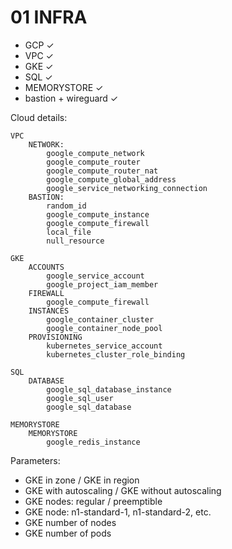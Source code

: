 01 INFRA
========

* GCP ✓
* VPC ✓
* GKE ✓
* SQL ✓
* MEMORYSTORE ✓
* bastion + wireguard ✓

Cloud details:

```
VPC
    NETWORK:
        google_compute_network
        google_compute_router
        google_compute_router_nat
        google_compute_global_address
        google_service_networking_connection
    BASTION:
        random_id
        google_compute_instance
        google_compute_firewall
        local_file
        null_resource

GKE
    ACCOUNTS
        google_service_account
        google_project_iam_member
    FIREWALL
        google_compute_firewall
    INSTANCES
        google_container_cluster
        google_container_node_pool
    PROVISIONING
        kubernetes_service_account
        kubernetes_cluster_role_binding

SQL
    DATABASE
        google_sql_database_instance
        google_sql_user
        google_sql_database

MEMORYSTORE
    MEMORYSTORE
        google_redis_instance
```

Parameters:

* GKE in zone / GKE in region
* GKE with autoscaling / GKE without autoscaling
* GKE nodes: regular / preemptible
* GKE node: n1-standard-1, n1-standard-2, etc.
* GKE number of nodes
* GKE number of pods
